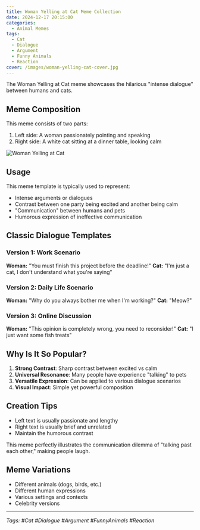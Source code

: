 ```yaml
---
title: Woman Yelling at Cat Meme Collection
date: 2024-12-17 20:15:00
categories:
  - Animal Memes
tags:
  - Cat
  - Dialogue
  - Argument
  - Funny Animals
  - Reaction
cover: /images/woman-yelling-cat-cover.jpg
---
```


The Woman Yelling at Cat meme showcases the hilarious "intense dialogue" between humans and cats.

<!-- more -->

## Meme Composition

This meme consists of two parts:

1. Left side: A woman passionately pointing and speaking
2. Right side: A white cat sitting at a dinner table, looking calm

![Woman Yelling at Cat](/images/woman-yelling-at-cat.jpg)

## Usage

This meme template is typically used to represent:

- Intense arguments or dialogues
- Contrast between one party being excited and another being calm
- "Communication" between humans and pets
- Humorous expression of ineffective communication

## Classic Dialogue Templates

### Version 1: Work Scenario

**Woman:** "You must finish this project before the deadline!"
**Cat:** "I'm just a cat, I don't understand what you're saying"

### Version 2: Daily Life Scenario

**Woman:** "Why do you always bother me when I'm working?"
**Cat:** "Meow?"

### Version 3: Online Discussion

**Woman:** "This opinion is completely wrong, you need to reconsider!"
**Cat:** "I just want some fish treats"

## Why Is It So Popular?

1. **Strong Contrast**: Sharp contrast between excited vs calm
2. **Universal Resonance**: Many people have experience "talking" to pets
3. **Versatile Expression**: Can be applied to various dialogue scenarios
4. **Visual Impact**: Simple yet powerful composition

## Creation Tips

- Left text is usually passionate and lengthy
- Right text is usually brief and unrelated
- Maintain the humorous contrast

This meme perfectly illustrates the communication dilemma of "talking past each other," making people laugh.

## Meme Variations

- Different animals (dogs, birds, etc.)
- Different human expressions
- Various settings and contexts
- Celebrity versions

---

*Tags: #Cat #Dialogue #Argument #FunnyAnimals #Reaction*
